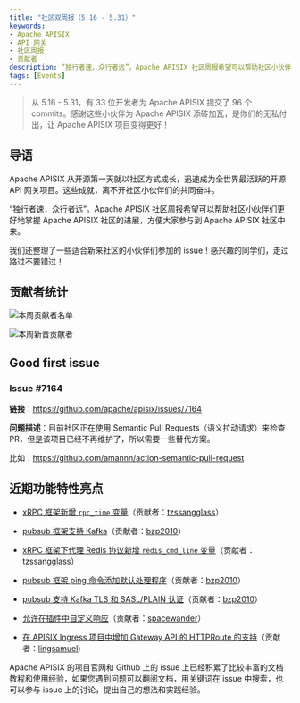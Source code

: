 ```yaml
---
title: "社区双周报（5.16 - 5.31）"
keywords: 
- Apache APISIX
- API 网关
- 社区周报
- 贡献者
description: “独行者速，众行者远”。Apache APISIX 社区周报希望可以帮助社区小伙伴们更好地掌握 Apache APISIX 社区的每周进展，方便大家参与到 Apache APISIX 社区中来。
tags: [Events]
---
```


> 从 5.16 - 5.31，有 33 位开发者为 Apache APISIX 提交了 96 个 commits。感谢这些小伙伴为 Apache APISIX 添砖加瓦，是你们的无私付出，让 Apache APISIX 项目变得更好！

<!--truncate-->

## 导语

Apache APISIX 从开源第一天就以社区方式成长，迅速成为全世界最活跃的开源 API 网关项目。这些成就，离不开社区小伙伴们的共同奋斗。

“独行者速，众行者远”。Apache APISIX 社区周报希望可以帮助社区小伙伴们更好地掌握 Apache APISIX 社区的进展，方便大家参与到 Apache APISIX 社区中来。

我们还整理了一些适合新来社区的小伙伴们参加的 issue！感兴趣的同学们，走过路过不要错过！

## 贡献者统计

![本周贡献者名单](https://user-images.githubusercontent.com/88811141/174761990-3a612e2c-594f-408c-a684-85b03c5261f2.png)

![本周新晋贡献者](https://user-images.githubusercontent.com/88811141/174762094-38e008d2-7170-4873-841d-caf4ab11ed67.png)

## Good first issue

### Issue #7164

**链接**：https://github.com/apache/apisix/issues/7164

**问题描述**：目前社区正在使用 Semantic Pull Requests（语义拉动请求）来检查 PR，但是该项目已经不再维护了，所以需要一些替代方案。

比如：https://github.com/amannn/action-semantic-pull-request

## 近期功能特性亮点

- [xRPC 框架新增 `rpc_time` 变量](https://github.com/apache/apisix/pull/7040)（贡献者：[tzssangglass](https://github.com/tzssangglass)）

- [pubsub 框架支持 Kafka](https://github.com/apache/apisix/pull/7032)（贡献者：[bzp2010](https://github.com/bzp2010)）

- [xRPC 框架下代理 Redis 协议新增 `redis_cmd_line` 变量](https://github.com/apache/apisix/pull/7041)（贡献者：[tzssangglass](https://github.com/tzssangglass)）

- [pubsub 框架 ping 命令添加默认处理程序](https://github.com/apache/apisix/pull/7058)（贡献者：[bzp2010](https://github.com/bzp2010)）

- [pubsub 支持 Kafka TLS 和 SASL/PLAIN 认证](https://github.com/apache/apisix/pull/7046)（贡献者：[bzp2010](https://github.com/bzp2010)）

- [允许在插件中自定义响应](https://github.com/apache/apisix/pull/7128)（贡献者：[spacewander](https://github.com/spacewander)）

- [在 APISIX Ingress 项目中增加 Gateway API 的 HTTPRoute 的支持](https://github.com/apache/apisix-ingress-controller/pull/1037)（贡献者：[lingsamuel](https://github.com/lingsamuel))

Apache APISIX 的项目官网和 Github 上的 issue 上已经积累了比较丰富的文档教程和使用经验，如果您遇到问题可以翻阅文档，用关键词在 issue 中搜索，也可以参与 issue 上的讨论，提出自己的想法和实践经验。
